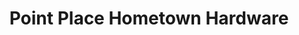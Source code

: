 ---
title: "Point Place Hometown Hardware"
url: /toledo/point-place-hometown-hardware/
shop: Baumarkt
---